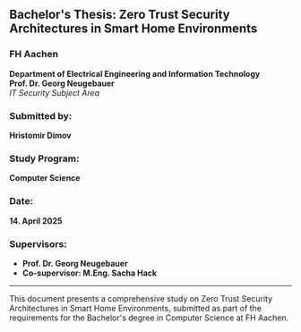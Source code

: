 ## Bachelor's Thesis: Zero Trust Security Architectures in Smart Home Environments

### FH Aachen
**Department of Electrical Engineering and Information Technology**  
**Prof. Dr. Georg Neugebauer** \
*IT Security Subject Area* 

### Submitted by:
**Hristomir Dimov**  

### Study Program:
**Computer Science**  

### Date:
**14. April 2025**  

### Supervisors:
- **Prof. Dr. Georg Neugebauer**
- **Co-supervisor: M.Eng. Sacha Hack**

---

This document presents a comprehensive study on Zero Trust Security Architectures in Smart Home Environments, submitted as part of the requirements for the Bachelor's degree in Computer Science at FH Aachen.
